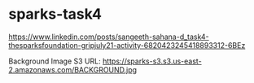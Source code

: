 # sparks-task4
https://www.linkedin.com/posts/sangeeth-sahana-d_task4-thesparksfoundation-gripjuly21-activity-6820423245418893312-6BEz

Background Image S3 URL: https://sparks-s3.s3.us-east-2.amazonaws.com/BACKGROUND.jpg

